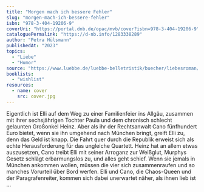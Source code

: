 ```yaml
---
title: "Morgen mach ich bessere Fehler"
slug: "morgen-mach-ich-bessere-fehler"
isbn: "978-3-404-19206-9"
coverUri: "https://portal.dnb.de/opac/mvb/cover?isbn=978-3-404-19206-9"
cataloguePermalink: "https://d-nb.info/1283338289"
author: "Petra Hülsmann"
publishedAt: "2023"
topics:
  - "Liebe"
  - "Humor"
source: "https://www.luebbe.de/luebbe-belletristik/buecher/liebesroman/morgen-mach-ich-bessere-fehler/id_6189530"
booklists:
  - "wishlist"
resources:
  - name: cover
    src: cover.jpg
---
```

Eigentlich ist Elli auf dem Weg zu einer Familienfeier ins Allgäu, zusammen 
mit ihrer sechsjährigen Tochter Paula und dem chronisch schlecht gelaunten 
Großonkel Heinz. Aber als ihr der Rechtsanwalt Cano fünfhundert Euro bietet, 
wenn sie ihn umgehend nach München bringt, greift Elli zu, denn das Geld ist 
knapp. Die Fahrt quer durch die Republik erweist sich als echte 
Herausforderung für das ungleiche Quartett. Heinz hat an allem etwas 
auszusetzen, Cano treibt Elli mit seiner Arroganz zur Weißglut, Murphys Gesetz 
schlägt erbarmungslos zu, und alles geht schief. Wenn sie jemals in München 
ankommen wollen, müssen die vier sich zusammenraufen und so manches Vorurteil 
über Bord werfen. Elli und Cano, die Chaos-Queen und der Paragrafenreiter, 
kommen sich dabei unerwartet näher, als ihnen lieb ist …